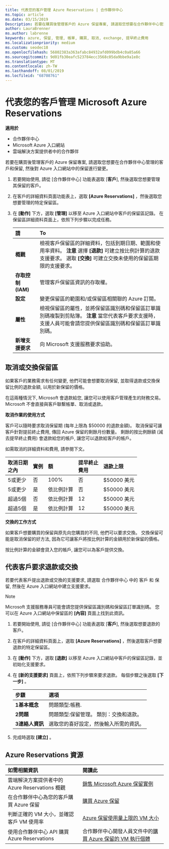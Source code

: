 ```yaml
---
title: 代表您的客戶管理 Azure Reservations | 合作夥伴中心
ms.topic: article
ms.date: 03/15/2019
Description: 若要在購買後管理客戶的 Azure 保留專案, 請選取您想要在合作夥伴中心管理的客戶和保留, 然後對 Azure 入口網站中的保留進行變更。
author: LauraBrenner
ms.author: labrenne
keywords: azure, 保留, 管理, 帳單, 購買, 取消, exchange, 提早終止費用
ms.localizationpriority: medium
ms.custom: seodec18
ms.openlocfilehash: 56802383a363afabc84932afd099bdb4c0a85a66
ms.sourcegitcommit: 9d01fb30eafc523784ecc3568c05da9bbe9a1e8c
ms.translationtype: MT
ms.contentlocale: zh-TW
ms.lasthandoff: 08/01/2019
ms.locfileid: "68708761"
---
```

# <a name="manage-microsoft-azure-reservations-on-behalf-of-your-customers"></a>代表您的客戶管理 Microsoft Azure Reservations

**適用於**

-  合作夥伴中心
-  Microsoft Azure 入口網站
-  雲端解決方案提供者中的合作夥伴

若要在購買後管理客戶的 Azure 保留專案, 請選取您想要在合作夥伴中心管理的客戶和保留, 然後對 Azure 入口網站中的保留進行變更。 

1. 若要開始使用, 請從 [合作夥伴中心] 功能表選取 [**客戶**], 然後選取您想要管理其保留的客戶。 

2. 在客戶的詳細資料頁面功能表上，選取 **\[Azure Reservations\]** ，然後選取您想要管理的特定保留區。  

3. 在 **\[動作\]** 下方，選取 **\[管理\]** 以移至 Azure 入口網站中客戶的保留區記錄。 在保留區詳細資料頁面上，依照下列步驟以完成任務。  

    | **請**   | **To**    |
    |:-----------------------------|:-----------------|
    | **概觀**   | 檢視客戶保留區的詳細資料，包括到期日期、範圍和使用率資料。 **注意** 選擇 **\[退款\]** 可建立按比例計算的退款支援要求。 選取 **\[交換\]** 可建立交換未使用的保留區期限的支援要求。  
    | **存取控制 (IAM)**   | 管理客戶保留區資訊的存取權。|
    | **設定**   | 變更保留區的範圍和/或保留區相關聯的 Azure 訂閱。    |
    | **屬性**   | 檢視保留區的屬性，並將保留區識別碼和保留區訂單識別碼複製到剪貼簿。 **注意** 當您代表客戶要求支援時，支援人員可能會請您提供保留區識別碼和保留區訂單識別碼。    |
    | **新增支援要求**    | 向 Microsoft 支援服務要求協助。   |
 
## <a name="cancel-or-exchange-a-reservation"></a>取消或交換保留區 

如果客戶的業務需求有任何變更, 他們可能會想要取消保留, 並取得退款或交換保留比例的退款金額, 以用於新保留的價格。

在這兩種情況下, Microsoft 會退款給您, 讓您可以使用客戶管理產生的財務交易。 Microsoft 不會直接與客戶聯繫帳單、取消或退款。   
 

**取消作業的使用方式**

客戶可以隨時要求取消保留期 (每年上限為 $50000 的退款金額)。 取消保留可讓客戶針對提前終止費用, 傳回 Azure 保留的剩餘月份數量。 剩餘的按比例餘額 (減去提早終止費用) 會退款給您的帳戶, 讓您可以退款給客戶的帳戶。 

如需取消的詳細資料和費用, 請參閱下文。


|**取消日期**<br> 之內   |**實例**    |**額**  |**提早終止**<br> 費用    |**退款上限** | 
|:----------------------------------|:------------|:-----------|:--------------------------------|:--------------|
|5或更少                         | 否          | 100%       | 否                              | $50000 美元   |
|5或更少                         | 是         | 依比例計算  | 否                              | $50000 美元   |
|超過5個                        | 否          | 依比例計算  | 12                             | $50000 美元   |
|超過5個                        | 是         | 依比例計算  | 12                             | $50000 美元   |


**交換的工作方式** 

如果客戶想要購買的保留與原先向您購買的不同, 他們可以要求交換。 交換保留可能是取消保留的好方法, 因為它可讓客戶將按比例計算的金額用於新保留的價格。 

按比例計算的金額會貸入您的帳戶, 讓您可以為客戶提供交換。


## <a name="request-a-refund-or-exchange-on-behalf-of-a-customer"></a>代表客戶要求退款或交換 

若要代表客戶提出退款或交換的支援要求, 請選取 合作夥伴中心 中的 客戶 和 保留, 然後在 Azure 入口網站中建立支援要求。 

>[!NOTE]
>Microsoft 支援服務專員可能會請您提供保留區識別碼和保留區訂單識別碼。 您可以在 Azure 入口網站中保留區的 **\[內容\]** 頁面上找到此資訊。 

1. 若要開始使用, 請從 [合作夥伴中心] 功能表選取 [**客戶**], 然後選取想要退款的客戶。 

2. 在客戶的詳細資料頁面上，選取 **\[Azure Reservations\]** ，然後選取客戶想要退款的特定保留區。  

3. 在 **\[動作\]** 下方，選取 **\[退款\]** 以移至 Azure 入口網站中客戶的保留區記錄，並初始化支援要求。  

4. 在 **\[新的支援要求\]** 頁面上，依照下列步驟來要求退款。 每個步驟之後選取 **\[下一步\]** 。 

    |**步驟**                    |**選項**    |
    |:---------------------------|:-----------------|
    |**1基本概念**                |問題類型:帳務.  |
    |**2問題**               |問題類型:保留管理。 類別：交換和退款。 |
    |**3連絡人資訊**   |選取您的喜好設定，然後輸入所需的資訊。 

5.  完成時選取 **\[建立\]** 。

## <a name="azure-reservations-resources"></a>Azure Reservations 資源
|**如需相關資訊**   |**閱讀此**    |
|:-----------------------------|:-----------------|
|雲端解決方案提供者中的 Azure Reservations 概觀  | [銷售 Microsoft Azure 保留實例](azure-reservations.md) |
|在合作夥伴中心為您的客戶購買 Azure 保留   |[購買 Azure 保留](azure-reservations-buying.md) |
|判斷正確的 VM 大小，並確認客戶 VM 使用率   |[Azure 保留使用量上限的 VM 大小](azure-usage.md)   |
|使用合作夥伴中心 API 購買 Azure Reservations | 合作夥伴中心開發人員文件中的[購買 Azure 保留的 VM 執行個體](https://docs.microsoft.com/partner-center/develop/purchase-azure-reservations)

